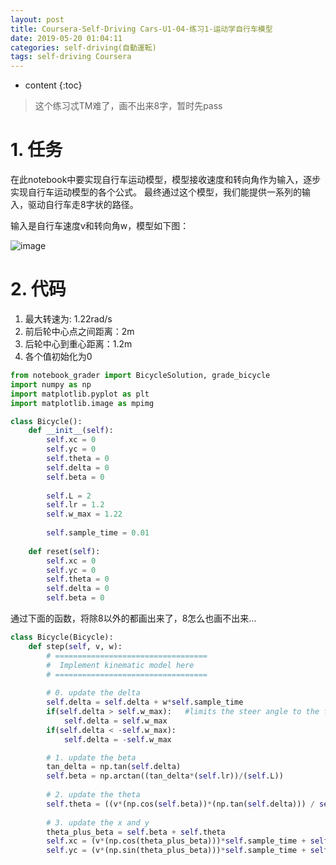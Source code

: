 ```yaml
---
layout: post
title: Coursera-Self-Driving Cars-U1-04-练习1-运动学自行车模型
date: 2019-05-20 01:04:11
categories: self-driving(自動運転)
tags: self-driving Coursera
---
```

* content
{:toc}

> 这个练习忒TM难了，画不出来8字，暂时先pass

# 1. 任务

在此notebook中要实现自行车运动模型，模型接收速度和转向角作为输入，逐步实现自行车运动模型的各个公式。
最终通过这个模型，我们能提供一系列的输入，驱动自行车走8字状的路径。

输入是自行车速度v和转向角w，模型如下图：

![image](https://user-images.githubusercontent.com/18595935/53461404-cb73c700-3a83-11e9-8f12-94753b1ea170.png)

# 2. 代码

1. 最大转速为: 1.22rad/s
2. 前后轮中心点之间距离：2m
3. 后轮中心到重心距离：1.2m
4. 各个值初始化为0

```python
from notebook_grader import BicycleSolution, grade_bicycle
import numpy as np
import matplotlib.pyplot as plt
import matplotlib.image as mpimg

class Bicycle():
    def __init__(self):
        self.xc = 0
        self.yc = 0
        self.theta = 0
        self.delta = 0
        self.beta = 0
        
        self.L = 2
        self.lr = 1.2
        self.w_max = 1.22
        
        self.sample_time = 0.01
        
    def reset(self):
        self.xc = 0
        self.yc = 0
        self.theta = 0
        self.delta = 0
        self.beta = 0
```

通过下面的函数，将除8以外的都画出来了，8怎么也画不出来...

```python
class Bicycle(Bicycle):
    def step(self, v, w):
        # ==================================
        #  Implement kinematic model here
        # ==================================
        
        # 0. update the delta
        self.delta = self.delta + w*self.sample_time
        if(self.delta > self.w_max):   #limits the steer angle to the fisical limit
            self.delta = self.w_max
        if(self.delta < -self.w_max):
            self.delta = -self.w_max

        # 1. update the beta
        tan_delta = np.tan(self.delta)
        self.beta = np.arctan((tan_delta*(self.lr))/(self.L))
        
        # 2. update the theta
        self.theta = ((v*(np.cos(self.beta))*(np.tan(self.delta))) / self.L)*self.sample_time + self.theta
        
        # 3. update the x and y
        theta_plus_beta = self.beta + self.theta
        self.xc = (v*(np.cos(theta_plus_beta)))*self.sample_time + self.xc
        self.yc = (v*(np.sin(theta_plus_beta)))*self.sample_time + self.yc
```